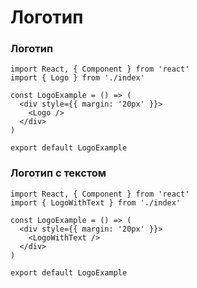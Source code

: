 Логотип
=======

### Логотип

```
import React, { Component } from 'react'
import { Logo } from './index'

const LogoExample = () => (
  <div style={{ margin: '20px' }}>
    <Logo />
  </div>
)

export default LogoExample
```

### Логотип с текстом

```
import React, { Component } from 'react'
import { LogoWithText } from './index'

const LogoExample = () => (
  <div style={{ margin: '20px' }}>
    <LogoWithText />
  </div>
)

export default LogoExample
```
